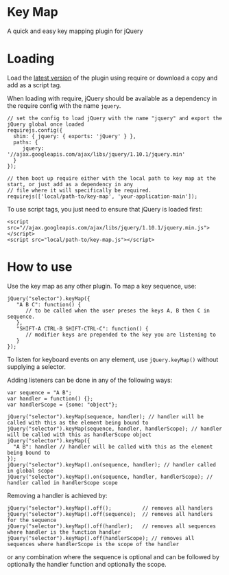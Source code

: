# Key Map

A quick and easy key mapping plugin for jQuery

# Loading

Load the [latest version](https://github.com/steveukx/key-map.js/tree/master/dist) of the plugin using require or
download a copy and add as a script tag.

When loading with require, jQuery should be available as a dependency in the require config with the name `jquery`.

    // set the config to load jQuery with the name "jquery" and export the jQuery global once loaded
    requirejs.config({
      shim: { jquery: { exports: 'jQuery' } },
      paths: {
         jquery: '//ajax.googleapis.com/ajax/libs/jquery/1.10.1/jquery.min'
      }
    });

    // then boot up require either with the local path to key map at the start, or just add as a dependency in any
    // file where it will specifically be required.
    requirejs(['local/path-to/key-map', 'your-application-main']);

To use script tags, you just need to ensure that jQuery is loaded first:

    <script src="//ajax.googleapis.com/ajax/libs/jquery/1.10.1/jquery.min.js"></script>
    <script src="local/path-to/key-map.js"></script>

# How to use

Use the key map as any other plugin. To map a key sequence, use:

    jQuery("selector").keyMap({
       "A B C": function() {
          // to be called when the user preses the keys A, B then C in sequence.
       },
       "SHIFT-A CTRL-B SHIFT-CTRL-C": function() {
          // modifier keys are prepended to the key you are listening to
       }
    });

To listen for keyboard events on any element, use `jQuery.keyMap()` without supplying a selector.

Adding listeners can be done in any of the following ways:

    var sequence = "A B";
    var handler = function() {};
    var handlerScope = {some: "object"};

    jQuery("selector").keyMap(sequence, handler); // handler will be called with this as the element being bound to
    jQuery("selector").keyMap(sequence, handler, handlerScope); // handler will be called with this as handlerScope object
    jQuery("selector").keyMap({
      "A B": handler // handler will be called with this as the element being bound to
    });
    jQuery("selector").keyMap().on(sequence, handler); // handler called in global scope
    jQuery("selector").keyMap().on(sequence, handler, handlerScope); // handler called in handlerScope scope

Removing a handler is achieved by:

    jQuery("selector").keyMap().off();          // removes all handlers
    jQuery("selector").keyMap().off(sequence);  // removes all handlers for the sequence
    jQuery("selector").keyMap().off(handler);   // removes all sequences where handler is the function handler
    jQuery("selector").keyMap().off(handlerScope); // removes all sequences where handlerScope is the scope of the handler

or any combination where the sequence is optional and can be followed by optionally the handler function
and optionally the scope.



